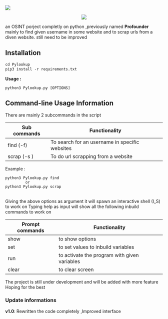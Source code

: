 <img src="https://img.shields.io/badge/Python-3-brightgreen.svg?style=plastic">
<p align="center">
<img src="https://raw.githubusercontent.com/d8rkmind/Pylookup/main/Pylookup.png"></p>
  

<p> an OSINT porject completly on python ,previously named <b>Profounder</b> 
  mainly to find given username in some website and to scrap urls from a diven website.
  still need to be improved 
<br></p>

<h2>Installation</h2>

```markdown
cd Pylookup
pip3 install -r requirements.txt
```
<b>Usage :</b>

```
python3 Pylookup.py [OPTIONS]
```
<h2>Command-line Usage Information</h2>
There are mainly 2 subcommands in the script 

Sub commands  | Functionality
------------- | -------------
find (-f)  | To search for an username in specific websites
 scrap (-s ) | To do url scrapping from a website
 
 Example :
 
 ```
 python3 Pylookup.py find
          or 
 python3 Pylookup.py scrap
 
 ```
 
<br> 
Giving the above options as argument it will spawn an interactive shell (I_S) to work on 
Typing help as input will show all the following inbuild commands to work on 

Prompt commands | Functionality
----------------|--------------
show | to show options
set  | to set values to inbuild variables
run  | to activate the program with given variables
clear| to clear screen 


The project is still under development and will be added with more feature <br>
Hoping for the best 

<h3>Update informations</h3>

<b> v1.0</b>: Rewritten the code completely ,Improved interface
